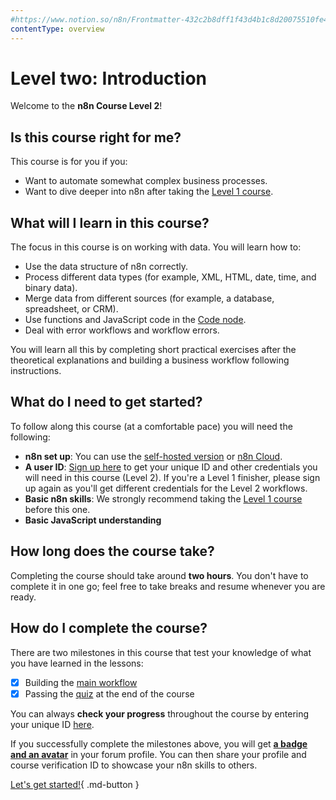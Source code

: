 ```yaml
---
#https://www.notion.so/n8n/Frontmatter-432c2b8dff1f43d4b1c8d20075510fe4
contentType: overview
---
```


# Level two: Introduction

Welcome to the **n8n Course Level 2**!


## Is this course right for me?

This course is for you if you:

- Want to automate somewhat complex business processes.
- Want to dive deeper into n8n after taking the [Level 1 course](/courses/level-one/index.md).

## What will I learn in this course?

The focus in this course is on working with data. You will learn how to:

- Use the data structure of n8n correctly.
- Process different data types (for example, XML, HTML, date, time, and binary data).
- Merge data from different sources (for example, a database, spreadsheet, or CRM).
- Use functions and JavaScript code in the [Code node](/integrations/builtin/core-nodes/n8n-nodes-base.code/index.md).
- Deal with error workflows and workflow errors.

You will learn all this by completing short practical exercises after the theoretical explanations and building a business workflow following instructions.

## What do I need to get started?

To follow along this course (at a comfortable pace) you will need the following:

- **n8n set up**: You can use the [self-hosted version](/hosting/installation/npm.md) or [n8n Cloud](/manage-cloud/index.md).
- **A user ID**: [Sign up here](https://n8n-community.typeform.com/to/HQoQ7nXg) to get your unique ID and other credentials you will need in this course (Level 2). If you're a Level 1 finisher, please sign up again as you'll get different credentials for the Level 2 workflows.
- **Basic n8n skills**: We strongly recommend taking the [Level 1 course](/courses/level-one/index.md) before this one.
- **Basic JavaScript understanding**

## How long does the course take?

Completing the course should take around **two hours**. You don't have to complete it in one go; feel free to take breaks and resume whenever you are ready.

## How do I complete the course?

There are two milestones in this course that test your knowledge of what you have learned in the lessons:

- [x] Building the [main workflow](/courses/level-two/chapter-5/chapter-5.0.md)
- [x] Passing the [quiz](https://n8n-community.typeform.com/to/r9hDbytg) at the end of the course

You can always **check your progress** throughout the course by entering your unique ID [here](https://internal.users.n8n.cloud/webhook/course-level-2/verify).

If you successfully complete the milestones above, you will get [**a badge and an avatar**](https://community.n8n.io/badges/105/completed-n8n-course-level-2) in your forum profile. You can then share your profile and course verification ID to showcase your n8n skills to others.

[Let's get started!](/courses/level-two/chapter-1.md){ .md-button }

